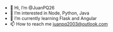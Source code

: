 - 👋 Hi, I’m @JuanPQ26
- 👀 I’m interested in Node, Python, Java
- 🌱 I’m currently learning Flask and Angular
- 📫 How to reach me juanpq2003@outlook.com

<!---
JuanPQ26/JuanPQ26 is a ✨ special ✨ repository because its `README.md` (this file) appears on your GitHub profile.
You can click the Preview link to take a look at your changes.
--->
